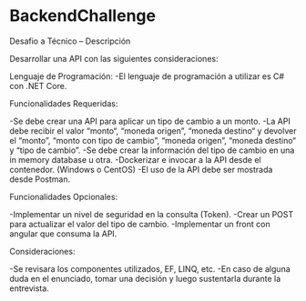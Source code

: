 # BackendChallenge

Desafio a Técnico – Descripción

Desarrollar una API con las siguientes consideraciones:

Lenguaje de Programación:
-El lenguaje de programación a utilizar es C# con .NET Core.

Funcionalidades Requeridas:

-Se debe crear una API para aplicar un tipo de cambio a un monto.
-La API debe recibir el valor “monto“, “moneda origen”, “moneda destino“ y devolver el “monto”, “monto con
tipo de cambio”, “moneda origen”, “moneda destino“ y “tipo de cambio”.
-Se debe crear la información del tipo de cambio en una in memory database u otra.
-Dockerizar e invocar a la API desde el contenedor. (Windows o CentOS)
-El uso de la API debe ser mostrada desde Postman.

Funcionalidades Opcionales:

-Implementar un nivel de seguridad en la consulta (Token).
-Crear un POST para actualizar el valor del tipo de cambio.
-Implementar un front con angular que consuma la API.

Consideraciones:

-Se revisara los componentes utilizados, EF, LINQ, etc.
-En caso de alguna duda en el enunciado, tomar una decisión y luego sustentarla durante la entrevista.